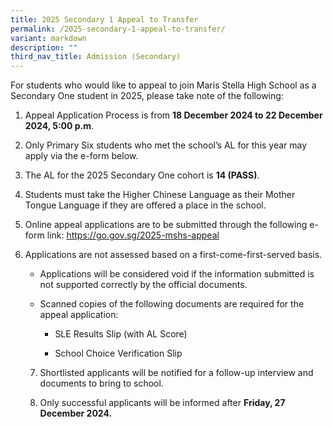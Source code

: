```yaml
---
title: 2025 Secondary 1 Appeal to Transfer
permalink: /2025-secondary-1-appeal-to-transfer/
variant: markdown
description: ""
third_nav_title: Admission (Secondary)
---
```

<p>For students who would like to appeal to join Maris Stella High School
as a Secondary One student in 2025, please take note of the following:</p>
<ol data-tight="true" class="tight">
<li>
<p>Appeal Application Process is from <strong>18 December 2024 to 22 December 2024, 5:00 p.m</strong>.</p>
<p></p>
</li>
<li>
<p>Only Primary Six students who met the school’s AL for this year may apply
via the e-form below.</p>
<p></p>
</li>
<li>
<p>The AL for the 2025 Secondary One cohort is <strong>14 (PASS)</strong>.</p>
<p></p>
</li>
<li>
<p>Students must take the Higher Chinese Language as their Mother Tongue
Language if they are offered a place in the school.</p>
<p></p>
</li>
<li>
<p>Online appeal applications are to be submitted through the following e-form
link: <a href="https://go.gov.sg/2025-mshs-appeal" rel="noopener noreferrer nofollow" target="_blank">https://go.gov.sg/2025-mshs-appeal</a>
</p>
<p></p>
</li>
<li>
<p>Applications are not assessed based on a first-come-first-served basis.</p>
<p></p>
	<ul>
		<li>
<p>Applications will be considered void if the information submitted is not
	supported correctly by the official documents.</p></li>
<li>
<p>Scanned copies of the following documents are required for the appeal
application:</p>
	<ul>
		<li>
			<p>SLE Results Slip (with AL Score)</p></li>
		<li><p>School Choice Verification Slip</p></li>
		<p></p></ul></li></ul><p></p>
<ol start="7" data-tight="true" class="tight">
<li>
<p>Shortlisted applicants will be notified for a follow-up interview and
documents to bring to school.</p>
<p></p>
</li>
<li>
<p>Only successful applicants will be informed after <strong>Friday, 27 December 2024.</strong>
</p>
</li>
</ol>
<p></p></li></ol>